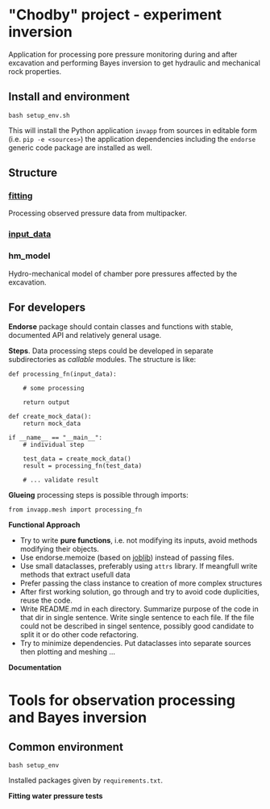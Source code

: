 # "Chodby" project - experiment inversion

Application for processing pore pressure monitoring during and after excavation
and performing Bayes inversion to get hydraulic and mechanical rock properties.


## Install and environment
```
bash setup_env.sh
```

This will install the Python application `invapp` from sources in editable form (i.e. `pip -e <sources>`)
the application dependencies including the `endorse` generic code package are 
installed as well. 

## Structure

### [fitting](fitting/README.md)
Processing observed pressure data from multipacker.

### [input_data](input_data/README.md)

### hm_model 
Hydro-mechanical model of chamber pore pressures affected by the excavation.




## For developers

**Endorse** package should contain classes and functions with stable, documented API 
and relatively general usage.

**Steps**. Data processing steps could be developed in separate subdirectories as *callable* modules.
The structure is like:

```
def processing_fn(input_data):
    
    # some processing
    
    return output

def create_mock_data():
    return mock_data

if __name__ == "__main__":
    # individual step
    
    test_data = create_mock_data()
    result = processing_fn(test_data)
    
    # ... validate result
```

**Glueing** processing steps is possible through imports:
```
from invapp.mesh import processing_fn
```
**Functional Approach**
- Try to write **pure functions**, i.e. not modifying its inputs, 
  avoid methods modifying their objects.
- Use endorse.memoize (based on [joblib](https://github.com/joblib/joblib))
  instead of passing files. 
- Use small dataclasses, preferably using `attrs` library.
  If meangfull write methods that extract usefull data
- Prefer passing the class instance to creation of more complex structures
- After first working solution, go through and try to avoid code 
  duplicities, reuse the code.
- Write README.md in each directory. Summarize purpose of the code in that 
  dir in single sentence. Write single sentence to each file.
  If the file could not be described in singel sentence, 
  possibly good candidate to split it or do other code refactoring.
- Try to minimize dependencies. Put dataclasses into separate sources
  then plotting and meshing ...

**Documentation** 



# Tools for observation processing and Bayes inversion

## Common environment

```
bash setup_env
```

Installed packages given by `requirements.txt`.



**Fitting water pressure tests**

